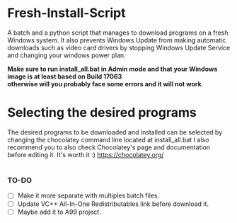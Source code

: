 # Fresh-Install-Script
A batch and a python script that manages to download programs on a fresh Windows system.
It also prevents Windows Update from making automatic downloads such as video card drivers by stopping Windows Update Service and changing your windows power plan.

**Make sure to run install_all.bat in Admin mode and that your Windows image is at least based on Build 17063<br>
 otherwise will you probably face some errors and it will not work**.

# Selecting the desired programs
The desired programs to be downloaded and installed can be selected by changing the chocolatey command line located at install_all.bat
I also recommend you to also check Chocolatey's page and documentation before editing it. It's worth it :) 
https://chocolatey.org/

#
### TO-DO

- [ ] Make it more separate with multiples batch files.
- [ ] Update VC++ All-In-One Redistributables link before download it.
- [ ] Maybe add it to A99 project. 
